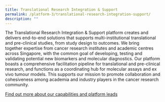 ```yaml
---
title: Translational Research Integration & Support
permalink: /platform-3/translational-research-integration-support/
description: ""
---
```

The Translational Research Integration &amp; Support platform creates and delivers end-to-end solutions that supports multi-institutional translational and pre-clinical studies, from study design to outcomes. We bring together&nbsp;expertise&nbsp;from cancer research institutes and academic centres across Singapore, with the common goal of developing, testing and validating potential new biomarkers and molecular diagnostics. Our platform boasts a comprehensive facilitation pipeline for translational and pre-clinical research, and functions as a coordinating hub for molecular assays and ex vivo tumour models. This supports our mission to promote collaboration and cohesiveness among academia and industry players in the cancer research community.

<a target="_blank" href="/platform-3/translational-research-integration-support/">Find out more about our capabilities and platform leads</a>